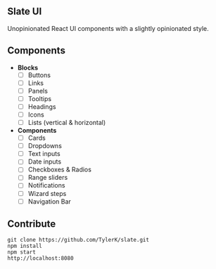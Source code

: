 ## Slate UI
Unopinionated React UI components with a slightly opinionated style.

## Components
* **Blocks**
    - [ ] Buttons
    - [ ] Links
    - [ ] Panels
    - [ ] Tooltips
    - [ ] Headings
    - [ ] Icons
    - [ ] Lists (vertical & horizontal)
* **Components**
    - [ ] Cards
    - [ ] Dropdowns
    - [ ] Text inputs
    - [ ] Date inputs
    - [ ] Checkboxes & Radios
    - [ ] Range sliders
    - [ ] Notifications
    - [ ] Wizard steps
    - [ ] Navigation Bar

## Contribute
```
git clone https://github.com/TylerK/slate.git
npm install
npm start
http://localhost:8080
```
